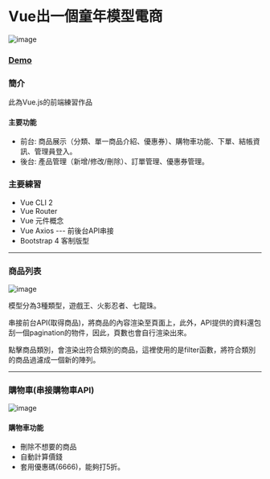 # Vue出一個童年模型電商
![image](https://github.com/lhikarul/Vue-onlineStore/blob/master/readme/Vue-%E6%A8%A1%E5%9E%8B%E5%B9%BB%E7%87%88.png)

### [Demo](https://lhikarul.github.io/Vue-onlineStore/#/index")

### 簡介
此為Vue.js的前端練習作品

#### 主要功能
 * 前台: 商品展示（分類、單一商品介紹、優惠券）、購物車功能、下單、結帳資訊、管理員登入。
 * 後台: 產品管理（新增/修改/刪除）、訂單管理、優惠券管理。
 
### 主要練習
  * Vue CLI 2
  * Vue Router
  * Vue 元件概念
  * Vue Axios --- 前後台API串接
  * Bootstrap 4 客制版型

***

### 商品列表
  ![image](https://github.com/lhikarul/Vue-onlineStore/blob/master/readme/Demo-2.png)
  
 模型分為3種類型，遊戲王、火影忍者、七龍珠。
  
 串接前台API(取得商品)，將商品的內容渲染至頁面上，此外，API提供的資料還包刮一個pagination的物件，因此，頁數也會自行渲染出來。
 
 點擊商品類別，會渲染出符合類別的商品，這裡使用的是filter函數，將符合類別的商品過濾成一個新的陣列。
 
***

### 購物車(串接購物車API)
  ![image](https://github.com/lhikarul/Vue-onlineStore/blob/master/readme/Demo-3.png)
  
  #### 購物車功能
  * 刪除不想要的商品
  * 自動計算價錢
  * 套用優惠碼(6666)，能夠打5折。
  
